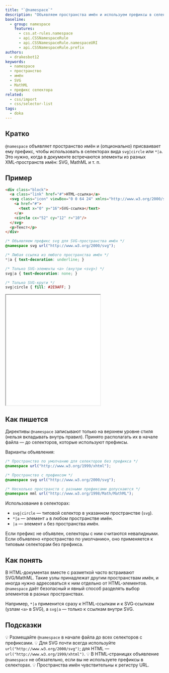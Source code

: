 ```yaml
---
title: "`@namespace`"
description: "Объявляем пространства имён и используем префиксы в селекторах для точного выбора элементов SVG/MathML и др."
baseline:
  - group: namespace
    features:
      - css.at-rules.namespace
      - api.CSSNamespaceRule
      - api.CSSNamespaceRule.namespaceURI
      - api.CSSNamespaceRule.prefix
authors:
  - drakesbot12
keywords:
  - namespace
  - пространство
  - имён
  - SVG
  - MathML
  - префикс селектора
related:
  - css/import
  - css/selector-list
tags:
  - doka
---
```


## Кратко

`@namespace` объявляет пространство имён и (опционально) присваивает ему префикс, чтобы использовать в селекторах вида `svg|circle` или `*|a`. Это нужно, когда в документе встречаются элементы из разных XML‑пространств имён: SVG, MathML и т. п.

## Пример

```html
<div class="block">
  <a class="link" href="#">HTML‑ссылка</a>
  <svg class="icon" viewBox="0 0 64 24" xmlns="http://www.w3.org/2000/svg">
    <a href="#">
      <text x="0" y="16">SVG‑ссылка</text>
    </a>
    <circle cx="52" cy="12" r="10"/>
  </svg>
  <p>Текст</p>
</div>
```

```css
/* Объявляем префикс svg для SVG‑пространства имён */
@namespace svg url("http://www.w3.org/2000/svg");

/* Любая ссылка из любого пространства имён */
*|a { text-decoration: underline; }

/* Только SVG‑элементы <a> (внутри <svg>) */
svg|a { text-decoration: none; }

/* Только SVG‑круги */
svg|circle { fill: #2E9AFF; }
```

<iframe title="Селекторы с пространствами имён" src="demos/basic/" height="350"></iframe>

## Как пишется

Директивы `@namespace` записывают только на верхнем уровне стиля (нельзя вкладывать внутрь правил). Принято располагать их в начале файла — до селекторов, которые используют префиксы.

Варианты объявления:

```css
/* Пространство по умолчанию для селекторов без префикса */
@namespace url("http://www.w3.org/1999/xhtml");

/* Пространство с префиксом */
@namespace svg url("http://www.w3.org/2000/svg");

/* Несколько пространств с разными префиксами допускаются */
@namespace mml url("http://www.w3.org/1998/Math/MathML");
```

Использование в селекторах:

- `svg|circle` — типовой селектор в указанном пространстве (`svg`).
- `*|a` — элемент `a` в любом пространстве имён.
- `|a` — элемент `a` без пространства имён.

Если префикс не объявлен, селекторы с ним считаются невалидными. Если объявлено «пространство по умолчанию», оно применяется к типовым селекторам без префикса.

## Как понять

В HTML‑документах вместе с разметкой часто встраивают SVG/MathML. Такие узлы принадлежат другим пространствам имён, и иногда нужно адресоваться к ним отдельно от HTML‑элементов. `@namespace` даёт безопасный и явный способ разделять выбор элементов в разных пространствах.

Например, `*|a` применится сразу к HTML‑ссылкам и к SVG‑ссылкам (узлам `<a>` в SVG), а `svg|a` — только к ссылкам внутри SVG.

## Подсказки

💡 Размещайте `@namespace` в начале файла до всех селекторов с префиксами.
💡 Для SVG почти всегда используйте `url("http://www.w3.org/2000/svg")`; для HTML — `url("http://www.w3.org/1999/xhtml")`.
💡 В HTML‑страницах объявление `@namespace` не обязательно, если вы не используете префиксы в селекторах.
💡 Пространства имён чувствительны к регистру URL.
